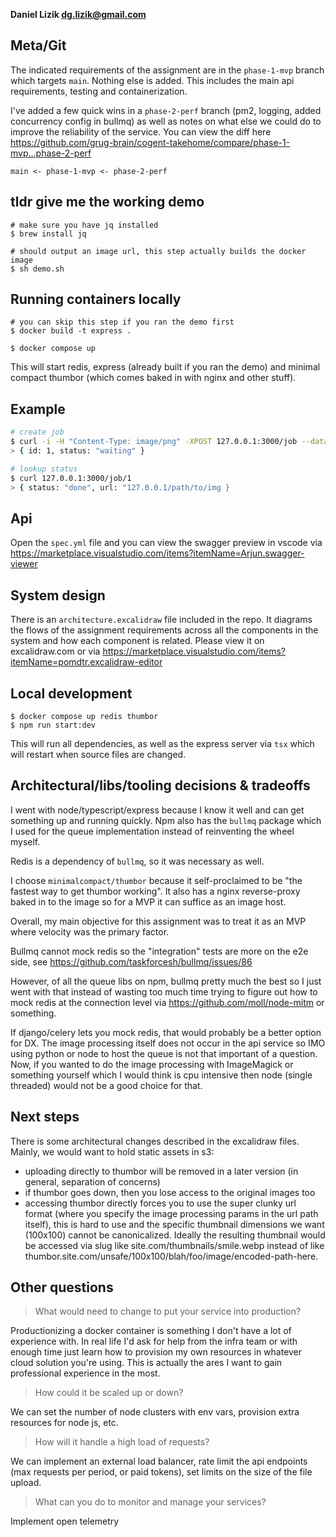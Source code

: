**Daniel Lizik <dg.lizik@gmail.com>**

## Meta/Git

The indicated requirements of the assignment are in the `phase-1-mvp` branch which targets `main`. Nothing else is added. This includes the main api requirements, testing and containerization.

I've added a few quick wins in a `phase-2-perf` branch (pm2, logging, added concurrency config in bullmq) as well as notes on what else we could do to improve the reliability of the service. You can view the diff here https://github.com/grug-brain/cogent-takehome/compare/phase-1-mvp...phase-2-perf

```
main <- phase-1-mvp <- phase-2-perf
```

## tldr give me the working demo

```
# make sure you have jq installed
$ brew install jq

# should output an image url, this step actually builds the docker image
$ sh demo.sh
```

## Running containers locally

```
# you can skip this step if you ran the demo first
$ docker build -t express .

$ docker compose up
```

This will start redis, express (already built if you ran the demo) and minimal compact thumbor (which comes baked in with nginx and other stuff).

## Example

```bash
# create job
$ curl -i -H "Content-Type: image/png" -XPOST 127.0.0.1:3000/job --data-binary "@my-image-path.png"
> { id: 1, status: "waiting" }

# lookup status
$ curl 127.0.0.1:3000/job/1
> { status: "done", url: "127.0.0.1/path/to/img }
```

## Api

Open the `spec.yml` file and you can view the swagger preview in vscode via https://marketplace.visualstudio.com/items?itemName=Arjun.swagger-viewer

## System design

There is an `architecture.excalidraw` file included in the repo. It diagrams the flows of the assignment requirements across all the components in the system and how each component is related. Please view it on excalidraw.com or via https://marketplace.visualstudio.com/items?itemName=pomdtr.excalidraw-editor

## Local development

```
$ docker compose up redis thumbor
$ npm run start:dev
```

This will run all dependencies, as well as the express server via `tsx` which will restart when source files are changed.

## Architectural/libs/tooling decisions & tradeoffs

I went with node/typescript/express because I know it well and can get something up and running quickly. Npm also has the `bullmq` package which I used for the queue implementation instead of reinventing the wheel myself.

Redis is a dependency of `bullmq`, so it was necessary as well.

I choose `minimalcompact/thumbor` because it self-proclaimed to be "the fastest way to get thumbor working". It also has a nginx reverse-proxy baked in to the image so for a MVP it can suffice as an image host.

Overall, my main objective for this assignment was to treat it as an MVP where velocity was the primary factor.

Bullmq cannot mock redis so the "integration" tests are more on the e2e side, see https://github.com/taskforcesh/bullmq/issues/86

However, of all the queue libs on npm, bullmq pretty much the best so I just went with that instead of wasting too much time trying to figure out how to mock redis at the connection level via https://github.com/moll/node-mitm or something.

If django/celery lets you mock redis, that would probably be a better option for DX. The image processing itself does not occur in the api service so IMO using python or node to host the queue is not that important of a question. Now, if you wanted to do the image processing with ImageMagick or something yourself which I would think is cpu intensive then node (single threaded) would not be a good choice for that.

## Next steps

There is some architectural changes described in the excalidraw files. Mainly, we would want to hold static assets in s3:

- uploading directly to thumbor will be removed in a later version (in general, separation of concerns)
- if thumbor goes down, then you lose access to the original images too
- accessing thumbor directly forces you to use the super clunky url format (where you specify the image processing params in the url path itself), this is hard to use and the specific thumbnail dimensions we want (100x100) cannot be canonicalized. Ideally the resulting thumbnail would be accessed via slug like site.com/thumbnails/smile.webp instead of like thumbor.site.com/unsafe/100x100/blah/foo/image/encoded-path-here.

## Other questions

> What would need to change to put your service into production?

Productionizing a docker container is something I don't have a lot of experience with. In real life I'd ask for help from the infra team or with enough time just learn how to provision my own resources in whatever cloud solution you're using. This is actually the ares I want to gain professional experience in the most.

> How could it be scaled up or down?

We can set the number of node clusters with env vars, provision extra resources for node js, etc.

> How will it handle a high load of requests?

We can implement an external load balancer, rate limit the api endpoints (max requests per period, or paid tokens), set limits on the size of the file upload.

> What can you do to monitor and manage your services?

Implement open telemetry
